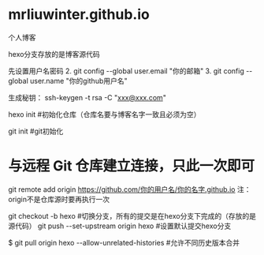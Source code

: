 # mrliuwinter.github.io
个人博客

hexo分支存放的是博客源代码

先设置用户名密码
2. git config --global user.email "你的邮箱"
3. git config --global user.name "你的github用户名"

生成秘钥： ssh-keygen -t rsa -C "xxx@xxx.com"

hexo init  #初始化仓库（仓库名要与博客名字一致且必须为空）

git init  #git初始化
# 与远程 Git 仓库建立连接，只此一次即可
git remote add origin https://github.com/你的用户名/你的名字.github.io
  注：origin不是仓库源时要再执行一次

git checkout -b hexo #切换分支，所有的提交是在hexo分支下完成的（存放的是源代码）
git push --set-upstream origin hexo #设置默认提交hexo分支


$ git pull origin hexo --allow-unrelated-histories #允许不同历史版本合并

